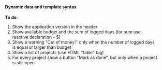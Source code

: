 #### Dynamic data and template syntax

**To do:**
1. Show the application version in the header
2. Show available budget and the sum of logged days (for sum use reactive declaration - $)
3. Show a warning "Out of money!" only when the number of logged days is equal or larger than budget 
4. Show a list of projects (use HTML "table" tag)
5. For every project show a button "Mark as done", but only when a project is still open
